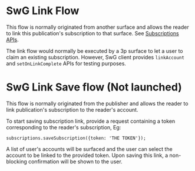 <!---
Copyright 2018 The Subscribe with Google Authors. All Rights Reserved.

Licensed under the Apache License, Version 2.0 (the "License");
you may not use this file except in compliance with the License.
You may obtain a copy of the License at

     http://www.apache.org/licenses/LICENSE-2.0

Unless required by applicable law or agreed to in writing, software
distributed under the License is distributed on an "AS-IS" BASIS,
WITHOUT WARRANTIES OR CONDITIONS OF ANY KIND, either express or implied.
See the License for the specific language governing permissions and
limitations under the License.
-->

# SwG Link Flow

This flow is normally originated from another surface and allows the reader to link this publication's subscription to that surface. See [Subscriptions APIs](./core-apis.md).

The link flow would normally be executed by a 3p surface to let a user to claim an existing subscription. However, SwG client provides `linkAccount` and `setOnLinkComplete` APIs for testing purposes.

# SwG Link Save flow (Not launched)

This flow is normally originated from the publisher and allows the reader to link publication's subscription to the reader's account.

To start saving subscription link, provide a request containing a token corresponding to the reader's
subscription, Eg:

```
subscriptions.saveSubscription({token: 'THE TOKEN'});
```

A list of user's accounts will be surfaced and the user can select the account to be linked to the provided token. Upon saving this link, a non-blocking confirmation will be shown to the user.


